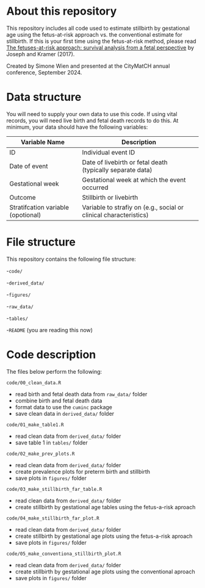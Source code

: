 # About this repository

This repository includes all code used to estimate stillbirth by gestational age using the fetus-at-risk approach vs. the conventional estimate for stillbirth. If this is your first time using the fetus-at-risk method, please read [The fetuses-at-risk approach: survival analysis from a fetal perspective](https://pubmed.ncbi.nlm.nih.gov/28742216/) by Joseph and Kramer (2017). 
 
Created by Simone Wien and presented at the CityMatCH annual conference, September 2024. 

# Data structure 

You will need to supply your own data to use this code. If using vital records, you will need live birth and fetal death records to do this. At minimum, your data should have the following variables: 

| Variable Name                      | Description                                                       |
|------------------------------------|-------------------------------------------------------------------|
| ID                                 | Individual event ID                                               |
| Date of event                      | Date of livebirth or fetal death (typically separate data)        |
| Gestational week                   | Gestational week at which the event occurred                      |
| Outcome                            | Stillbirth or livebirth                                           |
| Stratifcation variable (opotional) | Variable to strafiy on (e.g., social or clinical characteristics) |

# File structure

This repository contains the following file structure: 

-`code/`

-`derived_data/`

-`figures/`

-`raw_data/`

-`tables/`

-`README` (you are reading this now)

# Code description

The files below perform the following: 

`code/00_clean_data.R`
- read birth and fetal death data from `raw_data/` folder
- combine birth and fetal death data
- format data to use the `cuminc` package
- save clean data in `derived_data/` folder

`code/01_make_table1.R`
- read clean data from `derived_data/` folder
- save table 1 in `tables/` folder

`code/02_make_prev_plots.R`
- read clean data from `derived_data/` folder
- create prevalence plots for preterm birth and stillbirth
- save plots in `figures/` folder

`code/03_make_stillbirth_far_table.R`
- read clean data from `derived_data/` folder
- create stillbirth by gestational age tables using the fetus-a-risk aproach

`code/04_make_stillbirth_far_plot.R`
- read clean data from `derived_data/` folder
- create stillbirth by gestational age plots using the fetus-a-risk aproach 
- save plots in `figures/` folder

`code/05_make_conventiona_stillbirth_plot.R`
- read clean data from `derived_data/` folder
- create stillbirth by gestational age plots using the conventional aproach 
- save plots in `figures/` folder
